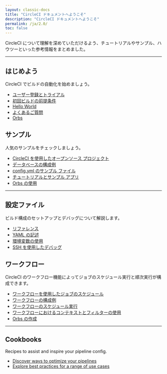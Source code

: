 ```yaml
---
layout: classic-docs
title: "CircleCI ドキュメントへようこそ"
description: "CircleCI ドキュメントへようこそ"
permalink: /ja/2.0/
toc: false
---
```


CircleCI について理解を深めていただけるよう、チュートリアルやサンプル、ハウツーといった参考情報をまとめました。

<hr class="hidden-xs" />

<div class="row">
  <div class="col-xs-12 col-sm-6">
    <h2>はじめよう</h2>
    <p>CircleCI でビルドの自動化を始めましょう。</p>
    <ul>
      <li><a href="{{ site.baseurl }}/ja/2.0/first-steps/">ユーザー登録とトライアル</a></li>
      <li><a href="{{ site.baseurl }}/ja/2.0/getting-started/">初回ビルドの前提条件</a></li>
      <li><a href="{{ site.baseurl }}/ja/2.0/hello-world/">Hello World</a></li>
      <li><a href="{{ site.baseurl }}/ja/2.0/faq/">よくあるご質問</a></li>
      <li><a href="{{ site.baseurl }}/ja/2.0/orb-intro/">Orbs</a></li>
    </ul>
  </div>
  <div class="col-xs-12 col-sm-6">
    <h2>サンプル</h2>
    <p>人気のサンプルをチェックしましょう。</p>
    <ul>
        <li><a href="{{ site.baseurl }}/ja/2.0/example-configs/">CircleCI を使用したオープンソース プロジェクト</a></li>
        <li><a href="{{ site.baseurl }}/ja/2.0/postgres-config/">データベースの構成例</a></li>
        <li><a href="{{ site.baseurl }}/ja/2.0/sample-config/">config.yml のサンプル ファイル</a></li>
        <li><a href="{{ site.baseurl }}/ja/2.0/tutorials/">チュートリアルとサンプル アプリ</a></li>
        <li><a href="{{ site.baseurl }}/ja/2.0/using-orbs/">Orbs の使用</a></li>
      </ul>
  </div>
  <div class="col-xs-12">
    <hr />
  </div>
  <div class="col-xs-12 col-sm-6">
    <h2>設定ファイル</h2>
    <p>ビルド構成のセットアップとデバッグについて解説します。</p>
    <ul>
      <li><a href="{{ site.baseurl }}/ja/2.0/configuration-reference/">リファレンス</a></li>
      <li><a href="{{ site.baseurl }}/ja/2.0/writing-yaml/">YAML の記述</a></li>
      <li><a href="{{ site.baseurl }}/ja/2.0/env-vars/">環境変数の使用</a></li>
      <li><a href="{{ site.baseurl }}/ja/2.0/ssh-access-jobs/">SSH を使用したデバッグ</a></li>
    </ul>
  </div>
  <div class="col-xs-12 col-sm-6">
    <h2>ワークフロー</h2>
    <p>CircleCI のワークフロー機能によってジョブのスケジュール実行と順次実行が構成できます。</p>
    <ul>
      <li><a href="{{ site.baseurl }}/ja/2.0/workflows/">ワークフローを使用したジョブのスケジュール</a></li>
      <li><a href="{{ site.baseurl }}/ja/2.0/workflows/#ワークフローの構成例">ワークフローの構成例</a></li>
      <li><a href="{{ site.baseurl }}/ja/2.0/workflows/#ワークフローのスケジュール実行">ワークフローのスケジュール実行</a></li>
      <li><a href="{{ site.baseurl }}/ja/2.0/workflows/#ワークフローにおけるコンテキストとフィルターの使用">ワークフローにおけるコンテキストとフィルターの使用</a></li>
      <li><a href="{{ site.baseurl }}/ja/2.0/creating-orbs/">Orbs の作成</a></li>
    </ul>
  </div>
   <div class="col-xs-12">
    <hr />
  </div>
   <div class="col-xs-12 col-sm-6">
    <h2>Cookbooks</h2>
    <p>Recipes to assist and inspire your pipeline config.</p>
    <ul>
      <li><a href="{{ site.baseurl }}/ja/2.0/reusing-config/">Discover ways to optimize your pipelines</a></li>
      <li><a href="{{ site.baseurl }}/2.0/configuration-cookbook">Explore best practices for a range of use cases</a></li>
    </ul>
  </div>
</div>

